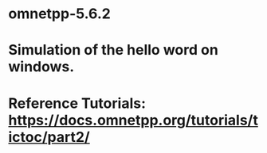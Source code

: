 # omnetpp-5.6.2
# Simulation of the hello word on windows.
# Reference Tutorials:  https://docs.omnetpp.org/tutorials/tictoc/part2/
